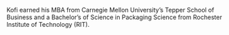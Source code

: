 Kofi earned his MBA from Carnegie Mellon University’s Tepper School of Business and a Bachelor’s of Science in Packaging Science from Rochester Institute of Technology (RIT).